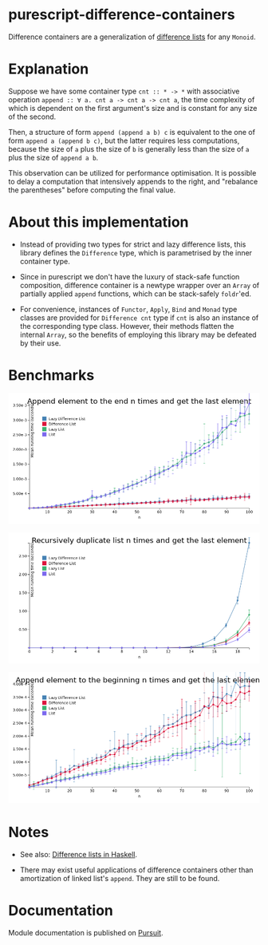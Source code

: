 # purescript-difference-containers

Difference containers are a generalization of [difference lists](https://wiki.haskell.org/Difference_list) for any `Monoid`.

# Explanation

Suppose we have some container type `cnt :: * -> *` with associative operation `append :: ∀ a. cnt a -> cnt a -> cnt a`, the time complexity of which is dependent on the first argument's size and is constant for any size of the second.

Then, a structure of form `append (append a b) c` is equivalent to the one of form `append a (append b c)`, but the latter requires less computations, because the size of `a` plus the size of `b` is generally less than the size of `a` plus the size of `append a b`.

This observation can be utilized for performance optimisation. It is possible to delay a computation that intensively appends to the right, and "rebalance the parentheses" before computing the final value.

# About this implementation

- Instead of providing two types for strict and lazy difference lists, this library defines the `Difference` type, which is parametrised by the inner container type.

- Since in purescript we don't have the luxury of stack-safe function composition, difference container is a newtype wrapper over an `Array` of partially applied `append` functions, which can be stack-safely `foldr`'ed.

- For convenience, instances of `Functor`, `Apply`, `Bind` and `Monad` type classes are provided for `Difference cnt` type if `cnt` is also an instance of the corresponding type class. However, their methods flatten the internal `Array`, so the benefits of employing this library may be defeated by their use.

# Benchmarks

![Append element to the end n times and get the last element](img/snoc.png)

![Recursively duplicate list n times and get the last element](img/explode.png)

![Append element to the beginning n times and get the last element](img/cons.png)

# Notes

- See also: [Difference lists in Haskell](http://hackage.haskell.org/package/dlist).

- There may exist useful applications of difference containers other than amortization of linked list's `append`. They are still to be found.


# Documentation

Module documentation is published on [Pursuit](https://pursuit.purescript.org/packages/purescript-difference-containers/).